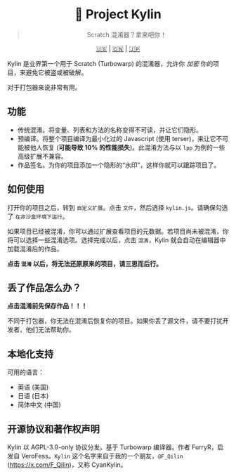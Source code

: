 <div align="center">

# 🐉 Project Kylin

> Scratch 混淆器？拿来吧你！

[🇺🇸](./README.md) | [🇨🇳](./README_zh-CN.md) | [🇯🇵](./README_ja-JP.md)

</div>

Kylin 是业界第一个用于 Scratch (Turbowarp) 的混淆器，允许你 _加密_ 你的项目，来避免它被盗或被破解。

对于打包器来说非常有用。

## 功能

- 传统混淆。将变量、列表和方法的名称变得不可读，并让它们隐形。
- 预编译。将整个项目编译为最小化过的 Javascript (使用 terser)，来让它不可能被他人恢复 (**可能导致 10% 的性能损失**)。此混淆方法与以 `lpp` 为例的一些高级扩展不兼容。
- 作品签名。为你的项目添加一个隐形的“水印”，这样你就可以跟踪项目了。

## 如何使用

打开你的项目之后，转到 `自定义扩展`。点击 `文件`，然后选择 `kylin.js`。请确保勾选了 `在非沙盒环境下运行`。

如果项目已经被混淆，你可以通过扩展查看项目的元数据。若项目尚未被混淆，你将可以选择一些混淆选项。选择完成以后，点击 `混淆`，Kylin 就会自动在编辑器中加载混淆后的作品。

**点击 `混淆` 以后，将无法还原原来的项目，请三思而后行。**

## 丢了作品怎么办？

**点击混淆前先保存作品！！！**

不同于打包器，你无法在混淆后恢复你的项目。如果你丢了源文件，请不要打扰开发者，他们无法帮助你。

## 本地化支持

可用的语言：

- 英语 (美国)
- 日语 (日本)
- 简体中文 (中国)

## 开源协议和著作权声明

Kylin 以 AGPL-3.0-only 协议分发。基于 Turbowarp 编译器。作者 FurryR，启发自 VeroFess。`Kylin` 这个名字来自于我的一个朋友，`@F_Qilin` (https://x.com/F_Qilin)，又称 CyanKylin。

